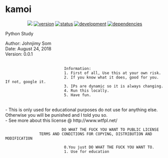 # kamoi

<p align="center">
    <a href="https://raw.githubusercontent.com/johnjimysom/kamoi/master/LICENSE.md" alt="WTFPL License">
        <img src="https://img.shields.io/badge/license-WTFPL-ff69b4.svg"/></a>
    <a href="#version">
        <img src="https://img.shields.io/badge/version-1.0-lightblue.svg"
            alt="version"></a>
     <a href="#status">
        <img src="https://img.shields.io/badge/status-working-green.svg"
            alt="status"></a>
    <a href="#development">
        <img src="https://img.shields.io/badge/development-on hold-FFA500.svg"
            alt="development"></a>
    <a href="#dependencies">
        <img src="https://img.shields.io/badge/python-2.7, 3.6 or higher-yellowgreen.svg"
            alt="dependencies"></a>
</p>

Python Study


Author: Johnjimy Som <br/>
Date: August 24, 2018<br/>
Version: 0.0.1 <br/> <br/>

                              
                              Information:
                              1. First of all, Use this at your own risk. 
                              2. If you know what it does, good for you. If not, google it. 
                              3. IPs are dynamic so it is always changing.
                              4. Run this locally.
                              5. Have fun.
<br/>                             
- This is only used for educational purposes do not use for anything else. Otherwise you will be punished and I told you so.<br/>
- See more about this license @ http://www.wtfpl.net/
<br/>

                             DO WHAT THE FUCK YOU WANT TO PUBLIC LICENSE
                   TERMS AND CONDITIONS FOR COPYING, DISTRIBUTION AND MODIFICATION 
                              
                              0.You just DO WHAT THE FUCK YOU WANT TO.
                              1. Use for education
